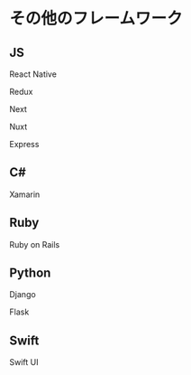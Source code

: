 # その他のフレームワーク

## JS

React Native

Redux

Next

Nuxt

Express

## C#

Xamarin

## Ruby

Ruby on Rails

## Python

Django

Flask

## Swift

Swift UI
